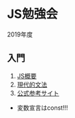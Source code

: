 # JS勉強会
2019年度
## 入門
1. [JS概要](https://www.slideshare.net/toranoana-lab/node-siryou)
2. [現代的文法](https://jsprimer.net/)
3. [公式参考サイト](https://developer.mozilla.org/ja/docs/Web/JavaScript)
* 変数宣言はconst!!!
